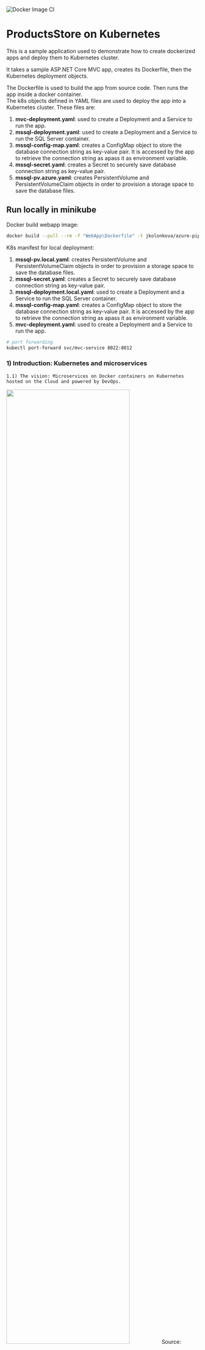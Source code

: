 ![Docker Image CI](https://github.com/yashak/azure-pipelines-ProductsStoreOnKubernetes/workflows/Docker%20Image%20CI/badge.svg)

# ProductsStore on Kubernetes

This is a sample application used to demonstrate how to create dockerized apps and deploy them to Kubernetes cluster.  

It takes a sample ASP.NET Core MVC app, creates its Dockerfile, then the Kubernetes deployment objects.  

The Dockerfile is used to build the app from source code. Then runs the app inside a docker container.  
The k8s objects defined in YAML files are used to deploy the app into a Kubernetes cluster. These files are:  

1) **mvc-deployment.yaml**: used to create a Deployment and a Service to run the app.  
2) **mssql-deployment.yaml**: used to create a Deployment and a Service to run the SQL Server container.  
3) **mssql-config-map.yaml**: creates a ConfigMap object to store the database connection string as key-value pair. It is accessed by the app to retrieve the connection string as apass it as environment variable.  
4) **mssql-secret.yaml**: creates a Secret to securely save database connection string as key-value pair.  
5) **mssql-pv.azure.yaml**: creates PersistentVolume and PersistentVolumeClaim objects in order to provision a storage space to save the database files.  

## Run locally in minikube

Docker build webapp image:

```bash
docker build --pull --rm -f "WebApp\Dockerfile" -t jkolonkova/azure-pipelines-productsstoreonkubernetes:87 "WebApp" 
```

K8s manifest for local deployment:

1) **mssql-pv.local.yaml**: creates PersistentVolume and PersistentVolumeClaim objects in order to provision a storage space to save the database files.  
2) **mssql-secret.yaml**: creates a Secret to securely save database connection string as key-value pair.  
3) **mssql-deployment.local.yaml**: used to create a Deployment and a Service to run the SQL Server container.  
4) **mssql-config-map.yaml**: creates a ConfigMap object to store the database connection string as key-value pair. It is accessed by the app to retrieve the connection string as apass it as environment variable.  
5) **mvc-deployment.yaml**: used to create a Deployment and a Service to run the app.  

```bash
# port forwarding
kubectl port-forward svc/mvc-service 8022:8012 
```

### 1) Introduction: Kubernetes and microservices

    1.1) The vision: Microservices on Docker containers on Kubernetes hosted on the Cloud and powered by DevOps.

<img src="https://raw.githubusercontent.com/yashak/azure-pipelines-ProductsStoreOnKubernetes/main/images/k8s-architect.png?raw=true" width="80%"/>
Source: https://blog.nebrass.fr/playing-with-spring-boot-on-kubernetes/  

    1.2) Learn more about Kubernetes architecture:

<a href="https://www.youtube.com/watch?v=pR-UlYf61uA">
<img src="https://raw.githubusercontent.com/yashak/azure-pipelines-ProductsStoreOnKubernetes/main/images/k8s-explained.png?raw=true" width="80%"/>
</a>

    1.3) Learn more about Kubernetes objects: Deployment, Service, ConfigMap, Secret, PersistentVolume...

<a href="https://www.youtube.com/watch?v=HJ6F05Pm5mQ">
<img src="https://raw.githubusercontent.com/yashak/azure-pipelines-ProductsStoreOnKubernetes/main/images/k8s-objects.png?raw=true" width="80%"/>
</a>

### 2) Create docker container  

Inside the MvcApp folder, we have a sample ASP.NET Core MVC application that displays web pages and connects to a Database. The goal here is to run this application in a Docker container. For that, we need the **Dockerfile** which describes the instructions to build/compile app from source code and deploy it into a base image that have .NET Core SDK and Runtime.  

2.0) Install Docker into your machine
Make sure you have Docker installed and running in your machine: <a href="https://www.docker.com/products/docker-desktop">Docker Desktop</a>

2.1) Start Docker in your machine and check if it runs successfully by deploying a sample image called hello-world:  

```console  
$ docker run hello-world  
  Hello from Docker!  
  This message shows that your installation appears to be working correctly.    
2.2) Create Docker image  
$ cd MvcApp  
$ docker build .     # don't forget the dot at the end to configure thecontext!  
$ docker build --rm -f "Dockerfile" -t mvc-app:1.0 .   
2.3) List the created image  
$ docker images  
2.4) Run the created image  
$ docker run --rm -d -p 5555:80/tcp mvc-app:1.0   
2.5) List the running image  
$ docker ps  
2.6) Open browser on localhost:5555 and note how the app doesn't connect to database despite it is configured to!!  
2.7) Configure and start SQL Server on container  
$ docker run -e 'ACCEPT_EULA=Y' -e 'SA_PASSWORD=@Aa123456' -p 1433:1433 -d mcr.microsoft.com/mssql/server:2019-CU4-ubuntu-16.04  
```

### 3) Run the App using docker-compose

When dealing with multiple containers, Docker Compose becomes really useful. It allows to define the configuration in a single file. This file then will be used to build, deploy and stop all the images using docker-compose CLI. Open the **docker-compose.yaml** file. Note how we are defining 2 services: one to run the web app and a second one to deploy the database.  

```console
3.1) Build the Docker Compose file to create the images  
$ docker-compose build  
3.2) Run the Docker Compose file to run the created images  
$ docker-compose up  
  Starting sqldb-k8s     ... done  
  Starting mvcapp-k8s    ... done  
```

### 4) Push containers to Docker Hub  

Now that we have created the docker image in our machine, we want to deploy it into Kubernetes. But, Kubernetes should get that image through a Container Registry. Container Registry is a like a database for all our containers. We can use Azure ACR or Docker Hub... We'll continue with Docker Hub. Make sure you create a an account here <a href="https://hub.docker.com/">hub.docker.com</a> and take note of your Docker Hub ID (Registry name).  

```console
4.1) Create a variable to hold our Registry name  
$ $registry="REPLACE_WITH_YOUR_DOCKER_HUB_ID"  
4.2) Tag the image by appending the registry name  
$ docker tag mvc-app:1.0 $registry/mvc-app:1.0  
4.3) Login to Docker Hub and enter your login and password    
$ docker login  
4.4) Push the image into the registry  
$ docker push $registry/mvc-app:1.0  
4.5) Check your hub.docker.io, you should see the image uploaded into a repository
```

### 5) Deploy to Minikube/Kubernetes using the Dashboard  

```console
5.1) Start the Dashboard  
5.2) $ minikube start  
5.3) $ minikube dashboard  
```

### 6) Deploy to Kubernetes using Kubectl CLI  

```console
6.1) $ Kubectl run …  
6.2) $ kubectl get deployments  
6.3) $ kubectl get secrets  
6.4) $ kubectl get services  
```

### 7) Deploy to Kubernetes using configuration YAML files  

```console
7.1) $ kubectl apply -f mssql-secret.yaml  
     $ kubectl get secrets   
7.2) $ kubectl apply -f mssql-pv.azure.yaml  
     $ kubectl get pv  
7.3) $ kubectl apply -f mssql-deployment.yaml  
     $ kubectl get deployments  
7.4  $ kubectl apply -f mvc-deployment.azure.yaml  
     $ kubectl get deployments  
7.5) $ minikube config set memory 4096  # if we need to resize minikube  
7.6) $ kubectl delete services,deployments,pvc,secrets --all -n default
```

### 8) Create managed Kubernetes cluster in Azure using AKS  

```console
8.1) $ az group create \  
    --location westeurope \  
    --subscription "Microsoft Azure Sponsorship" \  
    --name aks-k8s-rg  
8.2) $ az aks create \  
    --generate-ssh-keys \  
    --subscription "Microsoft Azure Sponsorship" \  
    --node-count 1 \  
    --resource-group aks-k8s-rg \  
    --name aks-k8s   
8.3) $ az aks get-credentials \  
    --resource-group aks-k8s-rg \  
    --name aks-k8s \  
    --subscription "Microsoft Azure Sponsorship" 
  Merged "aks-k8s" as current context in /Users/houssem/.kube/config  
8.4) $ kubectl create clusterrolebinding kubernetes-dashboard \  
               --clusterrole=cluster-admin \  
               --serviceaccount=kube-system:kubernetes-dashboard  
8.5) $ az aks browse \
    --resource-group aks-k8s-rg \
    --name aks-k8s \
    --subscription "Microsoft Azure Sponsorship"  
```

### 9) Create the CI/CD pipelines for using Azure DevOps

<img src="https://raw.githubusercontent.com/yashak/azure-pipelines-ProductsStoreOnKubernetes/main/images/ci-cd-aks.png?raw=true"/>

 9.1) CI pipeline: builds the container and pushes it to docker hub.  
<img src="https://raw.githubusercontent.com/yashak/azure-pipelines-ProductsStoreOnKubernetes/main/images/kubernetes-ci.png?raw=true"/>

 9.2) CD pipeline: deploys the YAML manifest files into Kubernetes cluster.  
<img src="https://raw.githubusercontent.com/yashak/azure-pipelines-ProductsStoreOnKubernetes/main/images/kubernetes-cd.png?raw=true"/>

### 10) Discussion points  

scalability, health check, mounting volume, resource limits, service discovery, deploy with Helm...  

### 11) More resources

eShopOnContainers: <https://github.com/dotnet-architecture/eShopOnContainers>

<https://www.udemy.com/kubernetes-for-developers/>
Please email me if you want a free coupon :)  

<a href="https://www.udemy.com/kubernetes-for-developers/">
<img src="https://raw.githubusercontent.com/yashak/azure-pipelines-ProductsStoreOnKubernetes/main/images/udemy-courses.png?raw=true" width="90%"/>
</a>
